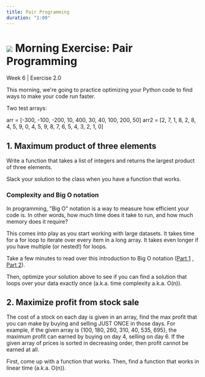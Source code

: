 ```yaml
---
title: Pair Programming
duration: "1:00"
---
```


# ![](https://ga-dash.s3.amazonaws.com/production/assets/logo-9f88ae6c9c3871690e33280fcf557f33.png) Morning Exercise: Pair Programming
Week 6 | Exercise 2.0

This morning, we're going to practice optimizing your Python code to find ways to make your code run faster. 

Two test arrays:

arr = [-300, -100, -200, 10, 400, 30, 40, 100, 200, 50]
arr2 = [2, 7, 1, 8, 2, 8, 4, 5, 9, 0, 4, 5, 9, 8, 7, 6, 5, 4, 3, 2, 1, 0]


## 1. Maximum product of three elements
Write a function that takes a list of integers and returns the largest product of three elements.

Slack your solution to the class when you have a function that works.

### Complexity and Big O notation
In programming, "Big O" notation is a way to measure how efficient your code is. In other words, how much time does it take to run, and how much memory does it require?

This comes into play as you start working with large datasets. It takes time for a for loop to iterate over every item in a long array. It takes even longer if you have multiple (or nested!) for loops.

Take a few minutes to read over this introduction to Big O notation ([Part 1](https://justin.abrah.ms/computer-science/big-o-notation-explained.html) , [Part 2](https://justin.abrah.ms/computer-science/how-to-calculate-big-o.html)).

Then, optimize your solution above to see if you can find a solution that loops over your data exactly once (a.k.a. time complexity a.k.a. O(n)).

## 2. Maximize profit from stock sale
The cost of a stock on each day is given in an array, find the max profit that you can make by buying and selling JUST ONCE in those days. For example, if the given array is {100, 180, 260, 310, 40, 535, 695}, the maximum profit can earned by buying on day 4, selling on day 6. If the given array of prices is sorted in decreasing order, then profit cannot be earned at all.

First, come up with a function that works. Then, find a function that works in linear time (a.k.a. O(n)).